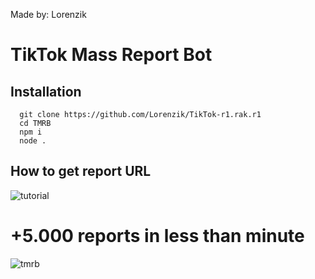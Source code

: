 Made by: Lorenzik

# TikTok Mass Report Bot

## Installation
```
  git clone https://github.com/Lorenzik/TikTok-r1.rak.r1
  cd TMRB
  npm i
  node .
```

## How to get report URL
![tutorial](https://cdn.discordapp.com/attachments/984547587904372806/1034532886369542277/tutorial_2.gif)

# +5.000 reports in less than minute
![tmrb](https://cdn.discordapp.com/attachments/984931450723926066/1027562704006815745/unknown.png)
